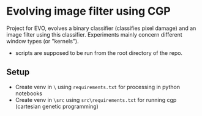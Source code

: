 # Evolving image filter using CGP
Project for EVO, evolves a binary classifier (classifies pixel damage) and an image filter using this classifier. 
Experiments mainly concern different window types (or "kernels").

- scripts are supposed to be run from the root directory of the repo.

## Setup
- Create venv in `\` using `requirements.txt` for processing in python notebooks
- Create venv in `\src` using `src\requirements.txt` for running cgp (cartesian genetic programming)
